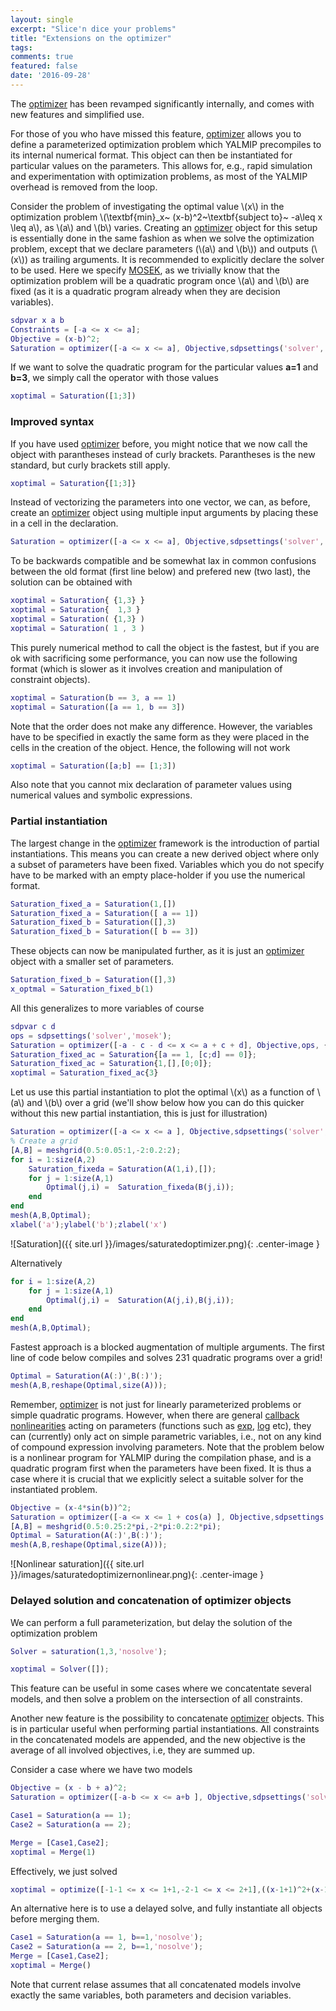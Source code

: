 ```yaml
---
layout: single
excerpt: "Slice'n dice your problems"
title: "Extensions on the optimizer"
tags: 
comments: true
featured: false
date: '2016-09-28'
---
```



The [optimizer](/command/optimizer) has been revamped significantly internally, and comes with new features and simplified use.

For those of you who have missed this feature, [optimizer](/command/optimizer) allows you to define a parameterized optimization problem which YALMIP precompiles to its internal numerical format. This object can then be instantiated for particular values on the parameters. This allows for, e.g., rapid simulation and experimentation with optimization problems, as most of the YALMIP overhead is removed from the loop.

Consider the problem of investigating the optimal value \\(x\\) in the optimization problem \\(\textbf{min}_x~ (x-b)^2~\textbf{subject to}~ -a\leq x \leq a\\), as \\(a\\) and \\(b\\) varies. Creating an [optimizer](/command/optimizer) object for this setup is essentially done in the same fashion as when we solve the optimization problem, except that we declare parameters (\\(a\\) and \\(b\\)) and outputs (\\(x\\)) as trailing arguments. It is recommended to explicitly declare the solver to be used. Here we specify [MOSEK](/solver/mosek), as we trivially know that the optimization problem will be a quadratic program once \\(a\\) and \\(b\\) are fixed (as it is a quadratic program already when they are decision variables).

````matlab
sdpvar x a b
Constraints = [-a <= x <= a];
Objective = (x-b)^2;
Saturation = optimizer([-a <= x <= a], Objective,sdpsettings('solver','mosek'),[a;b],x)
````

If we want to solve the quadratic program for the particular values **a=1** and **b=3**, we simply call the operator with those values

````matlab
xoptimal = Saturation([1;3])
````

### Improved syntax

If you have used [optimizer](/command/optimizer) before, you might notice that we now call the object with parantheses instead of curly brackets. Parantheses is the new standard, but curly brackets still apply.

````matlab
xoptimal = Saturation{[1;3]}
````
Instead of vectorizing the parameters into one vector, we can, as before, create an [optimizer](/command/optimizer) object using multiple input arguments by placing these in a cell in the declaration.

````matlab
Saturation = optimizer([-a <= x <= a], Objective,sdpsettings('solver','mosek'), { a , b }, x)
````

To be backwards compatible and be somewhat lax in common confusions between the old format (first line below) and prefered new (two last), the solution can be obtained with

````matlab
xoptimal = Saturation{ {1,3} }
xoptimal = Saturation{  1,3 }
xoptimal = Saturation( {1,3} )
xoptimal = Saturation( 1 , 3 )
````

This purely numerical method to call the object is the fastest, but if you are ok with sacrificing some performance, you can now use the following format (which is slower as it involves creation and manipulation of constraint objects).

````matlab
xoptimal = Saturation(b == 3, a == 1)
xoptimal = Saturation([a == 1, b == 3])
````

Note that the order does not make any difference. However, the variables have to be specified in exactly the same form as they were placed in the cells in the creation of the object. Hence, the following will not work

````matlab
xoptimal = Saturation([a;b] == [1;3])
````

Also note that you cannot mix declaration of parameter values using numerical values and symbolic expressions.


### Partial instantiation

The largest change in the [optimizer](/command/optimizer) framework is the introduction of partial instantiations. This means you can create a new derived object where only a subset of parameters have been fixed. Variables which you do not specify have to be marked with an empty place-holder if you use the numerical format.

````matlab
Saturation_fixed_a = Saturation(1,[])
Saturation_fixed_a = Saturation([ a == 1])
Saturation_fixed_b = Saturation([],3)
Saturation_fixed_b = Saturation([ b == 3])
````

These objects can now be manipulated further, as it is just an [optimizer](/command/optimizer) object with a smaller set of parameters.

````matlab
Saturation_fixed_b = Saturation([],3)
x_optmal = Saturation_fixed_b(1)
````

All this generalizes to more variables of course

````matlab
sdpvar c d
ops = sdpsettings('solver','mosek');
Saturation = optimizer([-a - c - d <= x <= a + c + d], Objective,ops, { a , b , [c;d]}, x)
Saturation_fixed_ac = Saturation{[a == 1, [c;d] == 0]};
Saturation_fixed_ac = Saturation{1,[],[0;0]};
xoptimal = Saturation_fixed_ac{3}
````

Let us use this partial instantiation to plot the optimal \\(x\\) as a function of \\(a\\) and \\(b\\) over a grid (we'll show below how you can do this quicker without this new partial instantiation, this is just for illustration)

````matlab
Saturation = optimizer([-a <= x <= a ], Objective,sdpsettings('solver','mosek'), { a , b}, x);
% Create a grid
[A,B] = meshgrid(0.5:0.05:1,-2:0.2:2);
for i = 1:size(A,2)
    Saturation_fixeda = Saturation(A(1,i),[]);
    for j = 1:size(A,1)        
        Optimal(j,i) =  Saturation_fixeda(B(j,i));
    end
end
mesh(A,B,Optimal);
xlabel('a');ylabel('b');zlabel('x')
````

![Saturation]({{ site.url }}/images/saturatedoptimizer.png){: .center-image }

Alternatively

````matlab
for i = 1:size(A,2)
    for j = 1:size(A,1)        
        Optimal(j,i) =  Saturation(A(j,i),B(j,i));
    end
end
mesh(A,B,Optimal);
````

Fastest approach is a blocked augmentation of multiple arguments. The first line of code below compiles and solves 231 quadratic programs over a grid!

````matlab
Optimal = Saturation(A(:)',B(:)');
mesh(A,B,reshape(Optimal,size(A)));
````

Remember, [optimizer](/comand/optimizer) is not just for linearly parameterized problems or simple quadratic programs. However, when there are general [callback nonlinearities](/tutorial/nonlinearoperatorscallback) acting on parameters (functions such as [exp](/command/exp), [log](/command/log) etc), they can (currently) only act on simple parametric variables, i.e., not on any kind of compound expression involving parameters. Note that the problem below is a nonlinear program for YALMIP during the compilation phase, and is a quadratic program first when the parameters have been fixed. It is thus a case where it is crucial that we explicitly select a suitable solver for the instantiated problem.

````matlab
Objective = (x-4*sin(b))^2;
Saturation = optimizer([-a <= x <= 1 + cos(a) ], Objective,sdpsettings('solver','mosek'), { a , b}, x);
[A,B] = meshgrid(0.5:0.25:2*pi,-2*pi:0.2:2*pi);
Optimal = Saturation(A(:)',B(:)');
mesh(A,B,reshape(Optimal,size(A)));
````

![Nonlinear saturation]({{ site.url }}/images/saturatedoptimizernonlinear.png){: .center-image }

### Delayed solution and concatenation of optimizer objects

We can perform a full parameterization, but delay the solution of the optimization problem

````matlab
Solver = saturation(1,3,'nosolve');

xoptimal = Solver([]);
````

This feature can be useful in some cases where we concatentate several models, and then solve a problem on the intersection of all constraints.

Another new feature is the possibility to concatenate [optimizer](/command/optimizer) objects. This is in particular useful when performing partial instantiations. All constraints in the concatenated models are appended, and the new objective is the average of all involved objectives, i.e, they are summed up.

Consider a case where we have two models

````matlab
Objective = (x - b + a)^2;
Saturation = optimizer([-a-b <= x <= a+b ], Objective,sdpsettings('solver','mosek'), { a , b}, x);

Case1 = Saturation(a == 1);
Case2 = Saturation(a == 2);

Merge = [Case1,Case2];
xoptimal = Merge(1)
````

Effectively, we just solved

````matlab
xoptimal = optimize([-1-1 <= x <= 1+1,-2-1 <= x <= 2+1],((x-1+1)^2+(x-1+2)^2)/2)
````

An alternative here is to use a delayed solve, and fully instantiate all objects before merging them.

````matlab
Case1 = Saturation(a == 1, b==1,'nosolve');
Case2 = Saturation(a == 2, b==1,'nosolve');
Merge = [Case1,Case2];
xoptimal = Merge()
````

Note that current relase assumes that all concatenated models involve exactly the same variables, both parameters and decision variables.

